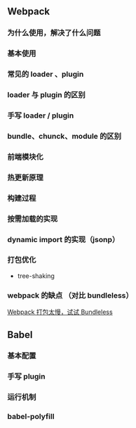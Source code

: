 ## Webpack

### 为什么使用，解决了什么问题

### 基本使用

### 常见的 loader 、plugin

### loader 与 plugin 的区别

### 手写 loader / plugin

### bundle、chunck、module 的区别

### 前端模块化

### 热更新原理

### 构建过程

### 按需加载的实现

### dynamic import 的实现（jsonp）

### 打包优化

+ tree-shaking

### webpack 的缺点 （对比 bundleless）

[Webpack 打包太慢，试试 Bundleless](https://segmentfault.com/a/1190000023161176)

## Babel

### 基本配置

### 手写 plugin

### 运行机制

### babel-polyfill

